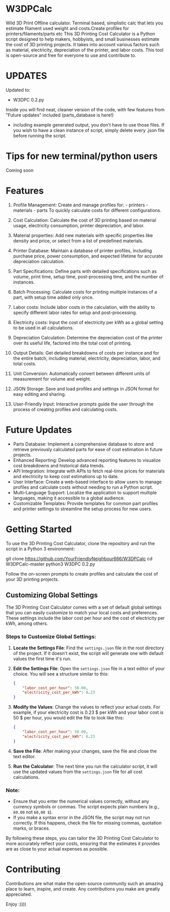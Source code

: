 # W3DPCalc
Wild 3D Print Offline calculator. Terminal based, simplistic calc that lets you estimate filament used weight and costs.Create profiles for printers/filaments/parts etc
This 3D Printing Cost Calculator is a Python script designed to help makers, hobbyists, and small businesses estimate the cost of 3D printing projects. It takes into account various factors such as material, electricity, depreciation of the printer, and labor costs. This tool is open-source and free for everyone to use and contribute to.

# UPDATES
Updated to:
- W3DPC 0.2.py

Inside you will find neat, cleaner version of the code, with few features from "Future updates" included (parts_database is here!)
* including example generated output, you don't have to use those files. If you wish to have a clean instance of script, simply delete every .json file before running the script. 

# Tips for new terminal/python users
Coming soon

# Features

1. Profile Management:
 Create and manage profiles for:
        - printers
        - materials
        - parts 
To quickly calculate costs for different configurations.

2.  Cost Calculation:
Calculate the cost of 3D printing based on material usage, electricity consumption, printer depreciation, and labor.
3.  Material properties:
Add new materials with specific properties like density and price, or select from a list of predefined materials.
4.  Printer Database:
Maintain a database of printer profiles, including purchase price, power consumption, and expected lifetime for accurate depreciation calculation.
5.  Part Specifications:
Define parts with detailed specifications such as volume, print time, setup time, post-processing time, and the number of instances.
6. Batch Processing: 
Calculate costs for printing multiple instances of a part, with setup time added only once.
7. Labor costs:
Include labor costs in the calculation, with the ability to specify different labor rates for setup and post-processing.
8. Electricity costs:
Input the cost of electricity per kWh as a global setting to be used in all calculations.
9. Depreciation Calculation:
Determine the depreciation cost of the printer over its useful life, factored into the total cost of printing.
10. Output Details:
Get detailed breakdowns of costs per instance and for the entire batch, including material, electricity, depreciation, labor, and total costs.
11. Unit Conversion:
Automatically convert between different units of measurement for volume and weight.
12. JSON Storage:
Save and load profiles and settings in JSON format for easy editing and sharing.
13. User-Friendly Input:
Interactive prompts guide the user through the process of creating profiles and calculating costs.


# Future Updates
- Parts Database: Implement a comprehensive database to store and retrieve previously calculated parts for ease of cost estimation in future projects.
-  Enhanced Reporting: Develop advanced reporting features to visualize cost breakdowns and historical data trends.
- API Integration: Integrate with APIs to fetch real-time prices for materials and electricity to keep cost estimations up to date.
- User Interface: Create a web-based interface to allow users to manage profiles and calculate costs without needing to run a Python script.
- Multi-Language Support: Localize the application to support multiple languages, making it accessible to a global audience.
- Customizable Templates: Provide templates for common part profiles and printer settings to streamline the setup process for new users.

# Getting Started
To use the 3D Printing Cost Calculator, clone the repository and run the script in a Python 3 environment:

git clone https://github.com/YourFriendlyNeighbour666/W3DPCalc
cd W3DPCalc-master
python3 W3DPC 0.2.py

Follow the on-screen prompts to create profiles and calculate the cost of your 3D printing projects.
## Customizing Global Settings

The 3D Printing Cost Calculator comes with a set of default global settings that you can easily customize to match your local costs and preferences. These settings include the labor cost per hour and the cost of electricity per kWh, among others.

### Steps to Customize Global Settings:

1. **Locate the Settings File**: Find the `settings.json` file in the root directory of the project. If it doesn't exist, the script will generate one with default values the first time it's run.

2. **Edit the Settings File**: Open the `settings.json` file in a text editor of your choice. You will see a structure similar to this:

    ```json
    {
        "labor_cost_per_hour": 50.00,
        "electricity_cost_per_kWh": 0.23
    }
    ```

3. **Modify the Values**: Change the values to reflect your actual costs. For example, if your electricity cost is 0.23 $ per kWh and your labor cost is 50 $ per hour, you would edit the file to look like this:

    ```json
    {
        "labor_cost_per_hour": 50.00,
        "electricity_cost_per_kWh": 0.23
    }
    ```

4. **Save the File**: After making your changes, save the file and close the text editor.

5. **Run the Calculator**: The next time you run the calculator script, it will use the updated values from the `settings.json` file for all cost calculations.

### Note:

- Ensure that you enter the numerical values correctly, without any currency symbols or commas. The script expects plain numbers (e.g., `60.00` not `60,00 $`).
- If you make a syntax error in the JSON file, the script may not run correctly. If this happens, check the file for missing commas, quotation marks, or braces.

By following these steps, you can tailor the 3D Printing Cost Calculator to more accurately reflect your costs, ensuring that the estimates it provides are as close to your actual expenses as possible.


# Contributing

Contributions are what make the open-source community such an amazing place to learn, inspire, and create. Any contributions you make are greatly appreciated.




Enjoy :))))
